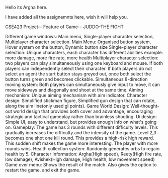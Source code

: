 Hello its Argha here. 


I have added all the assignemnts here, wish it will help you. 


CSE423 Project--
Feature of  Game--
                                         JUDDO-THE FIGHT


Different game windows: Main menu, Single-player character selection, Multiplayer character selection.
Main Menu: Organised button system, Hover system on the button, Dynamic button size 
Single-player character selection: Unique characters, each character has different abilities example: more damage, more fire rate, more health
Multiplayer character selection: two players can play simultaneously using one keyboard and mouse. If both players can independently select their character. If both players do not select an agent the start button stays greyed out, once both select the button turns green and becomes clickable.
Simultaneous 8-direction moving system: Both players can simultaneously give input to move, it can move sideways and diagonally and shoot at the same time.
Aiming mechanism: Unique aiming mechanism with aim indicator. 
Character design: Simplified stickman figure, Simplified gun design that can rotate, along the aim line(only used gl points).
Game World Design: Well-thought-out world design that provides both cover and advantage, encouraging strategic and tactical gameplay rather than brainless shooting.
Ui design: Simple UI, easy to understand, but provides enough info on what's going on. 
Gameplay: The game has 3 rounds with different difficulty levels. This gradually increases the difficulty and the intensity of the game. Level 2,3 becomes one shot one kill round. This provides a high-risk high reward. This sudden shift makes the game more interesting. The player with more rounds wins.
Health collection system: Randomly generates orbs to regain health by 5. 
Character Information: Argha(High speed), Reety(High fire rate, low damage), Avishek(High damage, High health, low movement speed)
Game over menu: Shows the result of the match. Also gives the option to restart the game, and exit the game.

